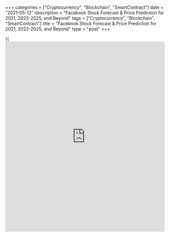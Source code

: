 +++
categories = ["Cryptocurrency", "Blockchain", "SmartContract"]
date = "2021-05-12"
description = "Facebook Stock Forecast & Price Prediction for 2021, 2022-2025, and Beyond"
tags = ["Cryptocurrency", "Blockchain", "SmartContract"]
title = "Facebook Stock Forecast & Price Prediction for 2021, 2022-2025, and Beyond"
type = "post"
+++

{{<iframe id="large-banner" src="https://www.bounty.group/#slide=1.0" width="100%" height="600" scrolling="no" style="border: 0px solid rgb(216, 221, 230); border-radius: 3px;">}}

2021-05-12

2021-05-12

Facebook Stock Forecast & Price Prediction: 2021 and BeyondJana Kane

Few people are unfamiliar with the social media platform Facebook by
now. Facebook has almost half of the world's user population active
every month, making it one of the globe’s most influential mediums. The
existence of this social media platform has certainly not been without
controversies, but the [Facebook share value][1] seems to continue to
grow despite these incidents; in 2020, it still enjoyed significant
growth, partly thanks to the coronavirus crisis.

The article covers the following subjects:

Are you interested in buying [Facebook shares][1]? Is it a good
investment? This article takes a closer look at the Facebook equities,
the [historical](https://www.fintechee.com/services/historical-data-for-forex/) figures, exciting [news](https://www.letsplayfx.com/blog/forex-news-website/) about the company, expert
opinions, and what we can expect from the FB stock forecast in 2021 and
beyond!

## A Little Facebook History

Facebook Inc. was founded on February 4, 2004, by Mark Zuckerberg,
Dustin Moskovitz, Eduardo Saverin, Andrew McCollum, and Chris Hughes.
Since its inception, Facebook has become one of the most influential
players on the internet. Facebook.com is the [3rd largest [website](https://www.playgroundfx.com/blog/website-for-forex-trading/)][2] in
the world, according to [website](https://www.playgroundfx.com/blog/website-for-forex-trading/) comparator Alexa. Only Google and
YouTube are considered slightly more important.

The headquarters of Facebook Inc. is located in Palo Alto, California.
Mark Zuckerberg and more than 25,000 of his employees coordinate all
activities that Facebook Inc. currently holds. And there are plenty of
activities because Facebook now also owns Instagram, WhatsApp, and
Oculus VR.

Facebook's 2018 Q1 results were published on March 17, 2018. Founder and
CEO Mark Zuckerberg commented on the numbers, "We've had a great start
to the year." Sales in the 1st quarter of 2018 were $12.4 billion. A
year earlier, sales in the first quarter were still $9.5 billion.
Another striking aspect of the publication was the increase in the
number of active monthly users. This number increased by 15% to 2.13
billion. The number of [daily](https://www.fintecher.org/2020/03/03/forex-trading-daily-strategy/) users rose 16% to 1.40 billion. Big numbers
if you think about it! The current world population is [around 7.8
billion][3].

The table below shows Facebook's revenue, net profit, price/earnings
ratio, and earnings per share. In 2017, Facebook managed to achieve
sales of approximately $ 40 billion. Revenue has grown considerably
every year, and this has also had a very positive impact on this social
media giant's net profit. If the net profit is compared to the turnover,
we can expect Facebook to run high margins. As a shareholder, you can,
in any case, be sure of a good return.



|

2015

|

2016

|

2017

|

2018

|

2019

|

2020  
  
---|---|---|---|---|---|---  
  
Revenue

|

17.928 bn

|

27.638 bn

|

40.653 bn

|

55.242 bn

|

70.140 bn

|

86.565 bn  
  
Net Profit

|

3.669 bn

|

10.188 bn

|

15.920 bn

|

21.514 bn

|

26.384bn

|

32.496 bn  
  
Price/earnings ratio

|

81.1

|

33

|

32.7

|

25.4

|

20.9

|

17.2  
  
Earnings per share ($)

|

1.29

|

3.49

|

5.39

|

7.24

|

8.81

|

10.7  
  
The price has risen sharply since November 2012. In the years 2013,
2014, 2015, 2016, and 2017, the share's closing price was higher than
the starting price. A great achievement! In November 2012, it was still
possible to purchase Facebook shares for about $20. The price is now
many times higher! On May 18, 2012, Facebook went public. Analysts were
initially very pessimistic about the company's ability to generate
profits. The dot-com bubble was still fresh in our minds, and analysts
also seemed to be right. In the first months after the IPO, the [FB
share price][1] fell below the launch price. Over time, it slowly became
apparent that Facebook could achieve good turnover and profit figures.

The volatility is large enough to take full advantage of these shares as
a day trader. There are, therefore, good opportunities to make a lot of
money with Facebook shares in the short term. The FB forecast is
positive. In the long-run, it is certainly interesting to look at these
stocks. Mark Zuckerberg still has many plans.

## Facebook Stock Price Today



Facebook was also affected by the coronaVIRUS crisis and experienced a
sharp drop in share value due to the 2020 stock market crash. The crash,
which is also referred to as the Coronavirus Crash and the Coronavirus
Correction, was a major and sudden global stock market crash that began
on February 20, 2020, and ended on April 7. Meanwhile, the Facebook
share price has still managed only to recover.

While the Facebook share [was worth only $146.01][4] at its lowest point
on March 16, 2020, later that year, there was a record high in Facebook
share [value of $303.91][4] on August 26, 2020. On Nasdaq, a Facebook
Inc. Stock is traded at a current price of $302.56.

Despite the many controversies over the years and loss of trust due to
privacy scandals, the Facebook share forecast seems to be getting
stronger. However, the price seems to be falling again, partly thanks to
the upcoming lawsuit.

This lawsuit's outcome may play a large part in [Facebook's stock][1]
value for the foreseeable future. Therefore, it is best to keep a close
eye on the [news](https://www.letsplayfx.com/blog/forex-news-website/) about this lawsuit and the surrounding developments as
an interested [investor](https://www.fintechee.com/tutorial-for-forex-trading/investor-mode/).

## FB stock forecast: What do Experts Think?

All in all, it shouldn't be surprising that Facebook equities are doing
very well at the moment. Social media is an essential outlet for many
people during the lockdown, and Facebook, Instagram, and WhatsApp offer
an opportunity to connect with friends and family.

As a result, the Facebook stock value has risen exponentially, and the
price is comfortable, despite the market crash last year. However, the
price seems to be slowing down slightly following the significant
lawsuit that the FTC is filing against Facebook, intending to dissolve
the illegal monopoly that Facebook has, according to the regulator. But
what do the experts say? This recent data was published on January 29,
2021.

### Jefferies & Co.

Jefferies & Co., the American multinational independent investment bank
and financial services company, raised the FB price target to $350.00
from $320.00. The purchase advice of Wednesday, October 21, 2020, is
repeated. Their previous advice resulted in a return of 4.11%.

### Morgan Stanley

Multinational investment bank and financial services company Morgan
Stanley raises Facebook's price target to $345.00 from $340.00. The
purchase advice of Wednesday, January 6, 2021, is repeated. Their
previous advice has resulted in a return of 1.19%.

### Keybank

Keybank, the primary subsidiary of KeyCorp, is raising FB price target
to $360.00 from $345.00. The purchase advice of Wednesday, January 20,
2021, is repeated. Their previous advice has resulted in a return of
8.27%.

### JMP Securities

Full-service investment banking and asset management firm JMP Securities
raises FB price target to $355.00 from $305.00. The purchase advice of
Monday, August 3, 2020, is repeated. Their previous advice has resulted
in a return of 16.05%.

Therefore, the above-mentioned expert decisions can be seen as an
opportunity to invest in Facebook shares and profit as possible in the
future. Of course, you should keep an eye on the [news](https://www.letsplayfx.com/blog/forex-news-website/) surrounding this
lawsuit because a split from WhatsApp and Instagram will significantly
impact the Facebook share forecast and, therefore, value.

So do your research before you start buying Facebook shares. It may
therefore be an attractive investment for the observant [investor](https://www.fintechee.com/tutorial-for-forex-trading/investor-mode/) who
closely follows the [news](https://www.letsplayfx.com/blog/forex-news-website/) about Facebook.

## Facebook Stock Technical Analysis

We'll start our [Facebook][5] stock technical analysis with the
determination of global trends and key levels.

One-month time frame will be the most convenient to us as it shows the
most significant price movements. Facebook stock's price has constantly
been rising in the past years. The blue trend line marks a stable
bullish trend that began in 2013.

Analyzing the trade volumes on the one-month time frame, we see a volume
splash in March 2020, marked with a blue mark. The bearish bar located
right opposite the mark formed a local low at 137, confirming support
near the trend line. So, if a negative forecast is realized, that level
can be used as a correction target.

After a retracement, the [FB][5] stock price started growing even faster
on big trade volumes and broke the historic high of 214 USD. A local
range was thus formed, marked with thin green lines. The price continues
moving within that range. Also, pay attention to a long consolidation in
the range of 244 - 304 USD.

### FB stock forecast for next three months

It's time to do FB technical analysis on the weekly time frame. The
price [history](https://www.fixpro.org/post/chargeless-historical-data-api-backtesting/) analysis shows that the current values are strong
resistance levels for buyers. The stock price has already passed a
psychological level of 300 USD. A projected future price will depend on
whether the stock can consolidate at that level. Looking at decreasing
trade volumes, I can say [investor](https://www.fintechee.com/tutorial-for-forex-trading/investor-mode/)s aren't enthusiastic about buying FB
shares at such a high price.

Since the state of the economy in the world is quite pessimistic,
speaking about FB shares' upbeat prospects isn't easy, but there aren't
any indications of a future collapse either.

The stock's price will most likely continue growing to 330 - 350 USD in
the nearest three months and then correct locally to the limits of the
trading range of 244 - 304 USD.

### What will be the price of FB shares in 2021?

To make a realistic forecast for each month of 2021, let's do price
movement analysis using monthly candlestick projections. I calculated
their limits based on [Bollinger Bands](https://www.algotradesoft.org/custom-indicator/bollinger-bands.html) width.

As I said earlier, [Facebook shares][5] are expected to grow for some
time in the coming months. The price prediction chart will come close to
the level of 330 - 350 USD. Based on the sellers' strength, the price
may be expected to pull back to 304 USD.

Further actions will depend on whether or not that level will be broken.
A likelier scenario is that the level will be broken, and the price will
move to the trading range of 244 - 304.

The FB stock projected value will be held within that range for the most
part of 2021, the worst drawdown going to 220 USD. The chart above shows
the price's expected moves in 2021, and the table below features the
expected FB trading range for each month.

Month

|

FB Price  
  
---|---  
  
Minimum

|

Maximum  
  
May 2021

|

291

|

345  
  
June 2021

|

318

|

356  
  
July 2021

|

297

|

350  
  
August 2021

|

266

|

326  
  
September 2021

|

244

|

296  
  
October 2021

|

217

|

276  
  
November 2021

|

221

|

266  
  
December 2021

|

227

|

261  
  
FB Technical analysis is presented by [Mikhail Hypov][6].

## Facebook Stock Forecast 2022 – 2023

### Facebook stock price predictions for January 2022

The share forecast for the beginning of January is 286 dollars. The
maximum value is 289, while the minimum is 257. Averaged Facebook stock
forecast price for this month is 276. In the end, the price is
forecasted to be 273, which means a change for January of -4.55%.

### Facebook stock predictions for December 2022

The forecast for the beginning of December is 309 dollars. The maximum
value is 321, while the minimum 285. Averaged Facebook forecast for this
month is 305. In the end, the price is forecasted to be 303 USD, which
means a change for December of -1.94%.

### Facebook stock predictions for January 2023

The share forecast for the beginning of January is 303 dollars. The
maximum value is 337, while the minimum is 299 US dollars. Averaged
Facebook stock price predictions for this month are 314. In the end, the
price is forecasted to be 318 dollars, which means a change for January
of 4.95%.

Below is a detailed chart:

Year

|

Mo

|

Min

|

Max

|

Close

|

Total%  
  
---|---|---|---|---|---  
  
2022

|

Jan

|

257

|

289

|

273

|

0.00%  
  
2022

|

Feb

|

253

|

285

|

269

|

-1.47%  
  
2022

|

Mar

|

258

|

290

|

274

|

0.37%  
  
2022

|

Apr

|

268

|

302

|

285

|

4.40%  
  
2022

|

May

|

281

|

317

|

299

|

9.52%  
  
2022

|

Jun

|

267

|

301

|

284

|

4.03%  
  
2022

|

Jul

|

267

|

301

|

284

|

4.03%  
  
2022

|

Aug

|

280

|

316

|

298

|

9.16%  
  
2022

|

Sep

|

266

|

300

|

283

|

3.66%  
  
2022

|

Oct

|

279

|

315

|

297

|

8.79%  
  
2022

|

Nov

|

290

|

328

|

309

|

13.19%  
  
2022

|

Dec

|

285

|

321

|

303

|

10.99%  
  
2023

|

Jan

|

299

|

337

|

318

|

16.48%  
  
 _Source: Longforecast.com_

## Long Term Facebook Stock Price Forecast 2025-2030

Facebook's enormous social commerce opportunity is one of the main
reasons to buy and hold FB stock for the long term. The only problem?
Facebook's frantic attempts to tap into its extensive social commerce
opportunity to-date – such as Marketplace – haven't worked. Sure, there
have been minor successes. But they haven't come too close to cracking
the social commerce code.

That all changed on May 19, 2020, when Facebook announced Shops. Shops –
available through both Facebook Shops and Instagram Shops – is
Facebook's best effort yet to tap into the social commerce market.

By the looks of it, it's a winning effort. FB Shops offers the seamless
shopping experience that both sellers and buyers are looking for. It
covers everything from discovery to check-out and should be hugely
popular among small-to-medium-sized merchants and Facebook users.

In other words, it's the first noteworthy step in Facebook creating a
vast online retail marketplace. By the end of the decade, we expect that
this retail Marketplace could generate $70 billion in revenue – about as
much revenue as the digital ad business creates today.

What are the investment implications if you buy FB stock? Social
commerce could push the Facebook stock forecast to nearly $1,000 by the
end of the decade. Please always keep in mind that such long-term
forecasts are very approximate and are given exclusively for
informational purposes.

## Facebook Stock Price: Historical Data

Either way, we can't make any reliable and realistic predictions,
sometimes even short-term, without looking at [historical](https://www.fintechee.com/services/historical-data-for-forex/) data (price
[history](https://www.fixpro.org/post/chargeless-historical-data-api-backtesting/)). Below you can see how the [FB stock][1] price changed over the
years of the company's existence:

## Factors that May Affect the Facebook Stock Price

Of course, Facebook is very often in the [news](https://www.letsplayfx.com/blog/forex-news-website/) and unfortunately often
not in a positive way. For example, the platform is used for spreading
conspiracy theories and selling user data. Below, we've included many
noteworthy [news](https://www.letsplayfx.com/blog/forex-news-website/) items from the recent past. Such events may undoubtedly
affect the Facebook stock price.

### "Russian influence" in the 2016 US election

The 2016 US election caused a lot of controversy in itself, but when it
became known that there would be Russian influence, these claims were
extensively investigated.

For example, it was revealed that Facebook was selling ads to Russian
authorities to influence the 2016 election in Trump's favor. The company
found more than $80,000 in advertising investments from pages and
organizations that violated the platform's rules.

The result of this for trading FB shares was, of course, self-evident:
the value of the asset fell very sharply in 2018 when it became known
that Facebook played a role in the Russian influence, following this
great controversy.

### The FTC sued Facebook

In December 2020, it was [announced][7] that the US regulator FTC
(Federal Trade Commission) would sue Facebook for an illegal monopoly,
which prevents users from protecting their privacy and data well enough.

Prosecutors demand that Facebook Inc., WhatsApp, and Instagram are
divesting so that the company does not have all the data from these
three platforms. Also, the FTC wants Facebook to request permission from
now on before making acquisitions. If this lawsuit is successful, it
will, of course, have significant consequences for [Facebook's
share][1]. However, the expectations are that this will only result in a
large fine for the social media giant.

## Conclusion. Are Facebook Stocks a Good Investment?

Facebook equities are, of course, always in the eye of many [investor](https://www.fintechee.com/tutorial-for-forex-trading/investor-mode/)s.
The current Facebook share price seems to be going very well initially,
but Facebook shares seem to be struggling in the last few weeks.

This most likely has to do with the announced lawsuit and the threat to
separate WhatsApp and Instagram from Facebook. Still, vigilant [investor](https://www.fintechee.com/tutorial-for-forex-trading/investor-mode/)s
who are confident that the case will not cause any significant impact
can benefit. Facebook's share seems to be declining again due to the
negative publicity, making this a good entry point.

Year

|

Month

|

Min

|

Max

|

Close

|

Total%  
  
---|---|---|---|---|---  
  
2021

|

Jan

|

243

|

287

|

258.33

|

-5.37%  
  
2021

|

Feb

|

243

|

273

|

258

|

-5.49%  
  
2021

|

Mar

|

231

|

261

|

246

|

-9.89%  
  
2021

|

Apr

|

243

|

273

|

258

|

-5.49%  
  
2021

|

May

|

240

|

270

|

255

|

-6.59%  
  
2021

|

Jun

|

227

|

257

|

242

|

-11.36%  
  
2021

|

Jul

|

239

|

269

|

254

|

-6.96%  
  
2021

|

Aug

|

251

|

283

|

267

|

-2.20%  
  
2021

|

Sep

|

257

|

289

|

273

|

0.00%  
  
2021

|

Oct

|

270

|

304

|

287

|

5.13%  
  
2021

|

Nov

|

283

|

319

|

301

|

10.26%  
  
2021

|

Dec

|

269

|

303

|

286

|

4.76%  
  
###

### Current facebook stock prices:



Note that Facebook is a company that is often scrutinized due to its
turbulent past. If the company takes more privacy or propaganda missteps
in the future, it could significantly cost the company, which already
happened in 2018.

In contrast, the Facebook price prediction has significantly benefited
from the frequent lockdowns due to the corona crisis, which led to a
sharp increase in Facebook users compared to the previous year.

Also, home shopping businesses are growing exponentially, and e-commerce
is increasingly important. Facebook as a platform can benefit enormously
from this, thanks to the many possibilities to advertise on the platform
against payment.

However, the advice on the Facebook stock future price should always be
taken with a grain of salt. Note that our share of Facebook advice is
just speculation about what may happen in the future. Remember, even the
famous JP Morgan has made investment mistakes. So always do extensive
research yourself before you start investing in assets. This will be
much easier to accomplish by making a free demo account on
[LiteForex][8]. If you think that trading or investing in FB shares is a
good idea, LiteForex is a great platform to educate yourself on the
subject and make rational decisions.

## FB Stock Predictions FAQs

 _ **Disclaimer:** This article's contents are not intended as financial
advice and should not be treated as such. LiteForex and its authors do
not take any responsibility for your profits or losses after reading our
articles. The info contained herein is based on data that was gathered
from various sources. Always do your own independent research to make
informed decisions regarding investments._

## Price chart of FB in real time mode

The content of this article reflects the author’s opinion and does not
necessarily reflect the official position of LiteForex. The material
published on this page is provided for informational purposes only and
should not be considered as the provision of investment advice for the
purposes of Directive 2004/39/EC.

Rate this article:

{{value}}

( {{count}} {{title}} )

   1. my.liteforex.com/trading/chart?symbol=%23FB
   2. www.alexa.com/siteinfo/facebook.com
   3. www.worldometers.info/world-population/
   4. ycharts.com/companies/FB/price
   5. my.liteforex.com/trading/chart?symbol=#FB
   6. www.liteforex.com/blog/?author=72
   7. www.ftc.gov/[news](https://www.letsplayfx.com/blog/forex-news-website/)-events/press-releases/2020/12/ftc-sues-facebook-illegal-monopolization
   8. www.liteforex.com/